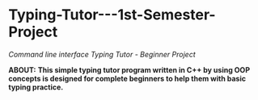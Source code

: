 # Typing-Tutor---1st-Semester-Project
*Command line interface Typing Tutor - Beginner Project*

**ABOUT:**
**This simple typing tutor program written in C++ by using OOP concepts is designed for complete beginners to help them with basic typing practice.**
